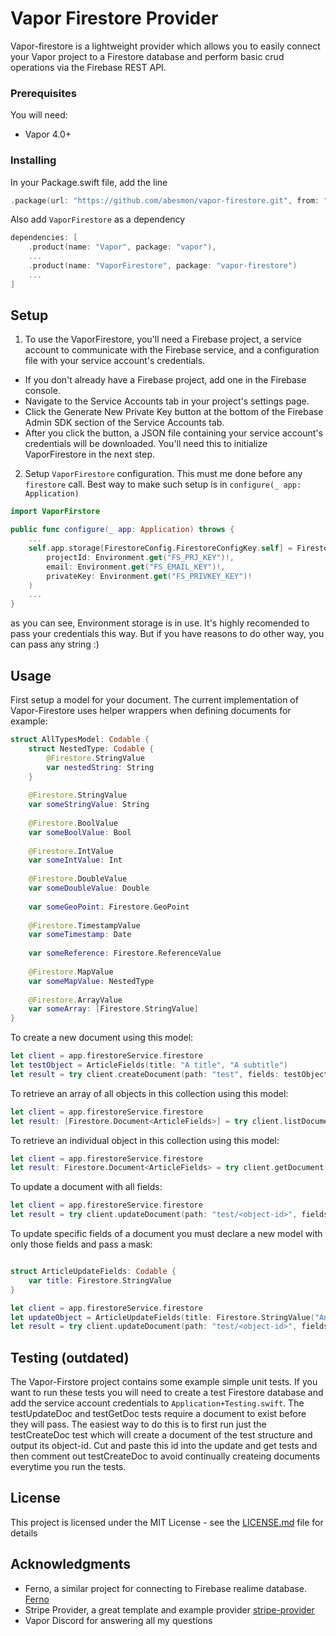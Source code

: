 # Vapor Firestore Provider

Vapor-firestore is a lightweight provider which allows you to easily connect your Vapor project to a Firestore database and perform basic crud operations via the Firebase REST API.

### Prerequisites
You will need:
- Vapor 4.0+

### Installing

In your Package.swift file, add the line

```swift
.package(url: "https://github.com/abesmon/vapor-firestore.git", from: "0.3.0")
```

Also add `VaporFirestore` as a dependency

```swift
dependencies: [
    .product(name: "Vapor", package: "vapor"),
    ...
    .product(name: "VaporFirestore", package: "vapor-firestore")
    ...
]
```

## Setup

1. To use the VaporFirestore, you'll need a Firebase project, a service account to communicate with the Firebase service, and a configuration file with your service account's credentials.

* If you don't already have a Firebase project, add one in the Firebase console.
* Navigate to the Service Accounts tab in your project's settings page.
* Click the Generate New Private Key button at the bottom of the Firebase Admin SDK section of the Service Accounts tab.
* After you click the button, a JSON file containing your service account's credentials will be downloaded. You'll need this to initialize VaporFirestore in the next step.

2. Setup `VaporFirestore` configuration. This must me done before any `firestore` call. Best way to make such setup is in `configure(_ app: Application)`
```swift
import VaporFirstore

public func configure(_ app: Application) throws {
    ...
    self.app.storage[FirestoreConfig.FirestoreConfigKey.self] = FirestoreConfig(
        projectId: Environment.get("FS_PRJ_KEY")!,
        email: Environment.get("FS_EMAIL_KEY")!,
        privateKey: Environment.get("FS_PRIVKEY_KEY")!
    )
    ...
}
```

as you can see, Environment storage is in use. It's highly recomended to pass your credentials this way. But if you have reasons to do other way, you can pass any string :)

## Usage

First setup a model for your document. The current implementation of Vapor-Firestore uses helper wrappers when defining documents for example:

```swift
struct AllTypesModel: Codable {
    struct NestedType: Codable {
        @Firestore.StringValue
        var nestedString: String
    }
    
    @Firestore.StringValue
    var someStringValue: String
    
    @Firestore.BoolValue
    var someBoolValue: Bool
    
    @Firestore.IntValue
    var someIntValue: Int
    
    @Firestore.DoubleValue
    var someDoubleValue: Double
    
    var someGeoPoint: Firestore.GeoPoint
    
    @Firestore.TimestampValue
    var someTimestamp: Date
    
    var someReference: Firestore.ReferenceValue
    
    @Firestore.MapValue
    var someMapValue: NestedType
    
    @Firestore.ArrayValue
    var someArray: [Firestore.StringValue]
}
```

To create a new document using this model:

```swift
let client = app.firestoreService.firestore
let testObject = ArticleFields(title: "A title", "A subtitle")
let result = try client.createDocument(path: "test", fields: testObject).wait()
```

To retrieve an array of all objects in this collection using this model:

```swift
let client = app.firestoreService.firestore
let result: [Firestore.Document<ArticleFields>] = try client.listDocuments(path: "test").wait()
```

To retrieve an individual object in this collection using this model:

```swift
let client = app.firestoreService.firestore
let result: Firestore.Document<ArticleFields> = try client.getDocument(path: "test/<object-id>").wait()
```

To update a document with all fields:

```swift
let client = app.firestoreService.firestore
let result = try client.updateDocument(path: "test/<object-id>", fields: testObject, updateMask: nil).wait()
```

To update specific fields of a document you must declare a new model with only those fields and pass a mask:

```swift

struct ArticleUpdateFields: Codable {
    var title: Firestore.StringValue
}

let client = app.firestoreService.firestore
let updateObject = ArticleUpdateFields(title: Firestore.StringValue("An updated title again"))
let result = try client.updateDocument(path: "test/<object-id>", fields: updateObject, updateMask: ["title"]).wait()
```


## Testing (outdated)

The Vapor-Firstore project contains some example simple unit tests. If you want to run these tests you will need to create a test Firestore database and add the service account credentials to `Application+Testing.swift`.
The testUpdateDoc and testGetDoc tests require a document to exist before they will pass. The easiest way to do this is to first run just the testCreateDoc test which will create a document of the test structure and output its object-id. Cut and paste this id into the update and get tests and then comment out testCreateDoc to avoid continually createing documents everytime you run the tests.


## License

This project is licensed under the MIT License - see the [LICENSE.md](LICENSE.md) file for details

## Acknowledgments

* Ferno, a similar project for connecting to Firebase realime database. [Ferno](https://github.com/vapor-community/ferno.git)
* Stripe Provider, a great template and example provider [stripe-provider](https://github.com/vapor-community/stripe-provider)
* Vapor Discord for answering all my questions


